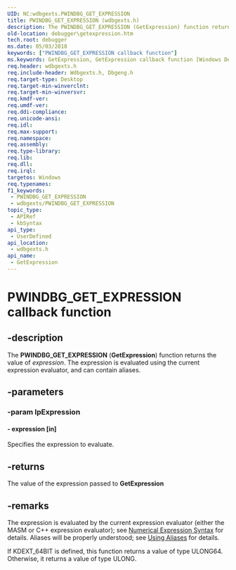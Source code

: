 ```yaml
---
UID: NC:wdbgexts.PWINDBG_GET_EXPRESSION
title: PWINDBG_GET_EXPRESSION (wdbgexts.h)
description: The PWINDBG_GET_EXPRESSION (GetExpression) function returns the value of expression. The expression is evaluated using the current expression evaluator, and can contain aliases.
old-location: debugger\getexpression.htm
tech.root: debugger
ms.date: 05/03/2018
keywords: ["PWINDBG_GET_EXPRESSION callback function"]
ms.keywords: GetExpression, GetExpression callback function [Windows Debugging], PWINDBG_GET_EXPRESSION, PWINDBG_GET_EXPRESSION callback, WdbgExts_Ref_666ae7de-7842-4ba8-9352-e79aefe24ba7.xml, debugger.getexpression, wdbgexts/GetExpression
req.header: wdbgexts.h
req.include-header: Wdbgexts.h, Dbgeng.h
req.target-type: Desktop
req.target-min-winverclnt: 
req.target-min-winversvr: 
req.kmdf-ver: 
req.umdf-ver: 
req.ddi-compliance: 
req.unicode-ansi: 
req.idl: 
req.max-support: 
req.namespace: 
req.assembly: 
req.type-library: 
req.lib: 
req.dll: 
req.irql: 
targetos: Windows
req.typenames: 
f1_keywords:
 - PWINDBG_GET_EXPRESSION
 - wdbgexts/PWINDBG_GET_EXPRESSION
topic_type:
 - APIRef
 - kbSyntax
api_type:
 - UserDefined
api_location:
 - wdbgexts.h
api_name:
 - GetExpression
---
```


# PWINDBG_GET_EXPRESSION callback function


## -description

The <b>PWINDBG_GET_EXPRESSION</b> (<b>GetExpression</b>) function returns the value of <i>expression</i>. The expression is evaluated using the current expression evaluator, and can contain aliases.

## -parameters

### -param lpExpression

#### - expression [in]

Specifies the expression to evaluate.

## -returns

The value of the expression passed to <b>GetExpression</b>

## -remarks

The expression is evaluated by the current expression evaluator (either the MASM or C++ expression evaluator); see <a href="/windows-hardware/drivers/debugger/numerical-expression-syntax">Numerical Expression Syntax</a> for details.  Aliases will be properly understood; see <a href="/windows-hardware/drivers/debugger/using-aliases">Using Aliases</a> for details.   

If KDEXT_64BIT is defined, this function returns a value of type ULONG64. Otherwise, it returns a value of type ULONG.
